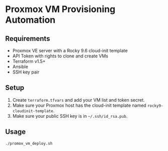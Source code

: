 # Proxmox VM Provisioning Automation

## Requirements

- Proxmox VE server with a Rocky 9.6 cloud-init template
- API Token with rights to clone and create VMs
- Terraform v1.5+
- Ansible
- SSH key pair

## Setup

1. Create `terraform.tfvars` and add your VM list and token secret.
2. Make sure your Proxmox host has the cloud-init template named `rocky9-cloudinit-template`.
3. Make sure your public SSH key is in `~/.ssh/id_rsa.pub`.

## Usage

```bash
./promox_vm_deploy.sh

